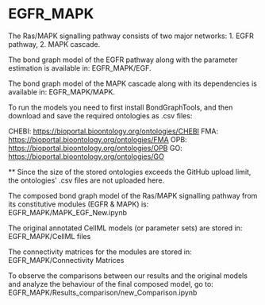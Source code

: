 # EGFR_MAPK

The Ras/MAPK signalling pathway consists of two major networks: 1. EGFR pathway, 2. MAPK cascade.

The bond graph model of the EGFR pathway along with the parameter estimation is available in: EGFR_MAPK/EGF.

The bond graph model of the MAPK cascade along with its dependencies is available in: EGFR_MAPK/MAPK.

To run the models you need to first install BondGraphTools, and then download and save the required ontologies as .csv files:

CHEBI: https://bioportal.bioontology.org/ontologies/CHEBI
FMA: https://bioportal.bioontology.org/ontologies/FMA
OPB: https://bioportal.bioontology.org/ontologies/OPB
GO: https://bioportal.bioontology.org/ontologies/GO

** Since the size of the stored ontologies exceeds the GitHub upload limit, the ontologies' .csv files are not uploaded here.

The composed bond graph model of the Ras/MAPK signalling pathway from its constitutive modules (EGFR & MAPK) is: EGFR_MAPK/MAPK_EGF_New.ipynb

The original annotated CellML models (or parameter sets) are stored in: EGFR_MAPK/CellML files

The connectivity matrices for the modules are stored in: EGFR_MAPK/Connectivity Matrices

To observe the comparisons between our results and the original models and analyze the behaviour of the final composed model, go to: EGFR_MAPK/Results_comparison/new_Comparison.ipynb
